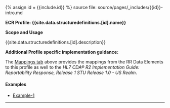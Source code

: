 {% assign id = {{include.id}} %}
source file: source/pages/\_includes/{{id}}-intro.md

**ECR Profile: {{site.data.structuredefinitions.[id].name}}**

**Scope and Usage**

{{site.data.structuredefinitions.[id].description}}

**Additional Profile specific implementation guidance:**

The [Mappings tab](eicr-composition-map.html) above provides the mappings from the RR Data Elements to this profile as well to the *HL7 CDA® R2 Implementation Guide: Reportability Response, Release 1 STU Release 1.0 - US Realm*.

#### Examples

- [Example-1](Communication-rr-communication-single-single.html)

---
